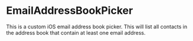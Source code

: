 EmailAddressBookPicker
======================
This is a custom iOS email address book picker. This will list all contacts in the address book that contain at least one email address.
